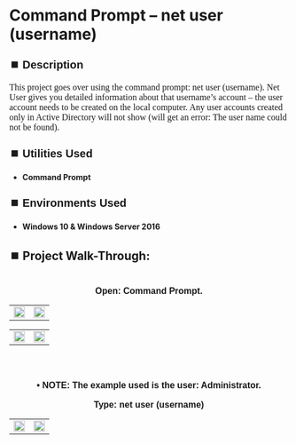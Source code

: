 <h1>Command Prompt – net user (username)</h1>


<h2 style="font-family: Arial, sans-serif; font-size: 20px; font-weight: bold; margin-top: 24px; margin-bottom: 12px;">
⏹️ Description</h2>

<p style="font-family: Georgia, serif; font-size: 16px; margin-top: 12px; margin-bottom: 12px;">
This project goes over using the command prompt: net user (username).  Net User gives you detailed information about that username’s account – the user account needs to be created on the local computer. Any user accounts created only in Active Directory will not show (will get an error: The user name could not be found). 
</b>



<h2 style="font-family: Arial, sans-serif; font-size: 20px; font-weight: bold; margin-top: 24px; margin-bottom: 12px;">
⏹️ Utilities Used</h2>
  
<p style="font-family: Georgia, serif; font-size: 16px; margin-top: 12px; margin-bottom: 12px;">
 
 - <b>Command Prompt</b>



<h2 style="font-family: Arial, sans-serif; font-size: 20px; font-weight: bold; margin-top: 24px; margin-bottom: 12px;"> 
⏹️ Environments Used </h2>

<p style="font-family: Georgia, serif; font-size: 16px; margin-top: 12px; margin-bottom: 12px;">
 
- <b>Windows 10 & Windows Server 2016</b>



<h2 style="font-family: Arial, sans-serif; font-size: 20px; font-weight: bold; margin-top: 24px; margin-bottom: 12px;"> 
<h2>
⏹️ Project Walk-Through:</h2>
 <br/>


<div style="text-align:center;">
  <span style="font-family: Arial, sans-serif; font-size: 16px;"><b>Open: Command Prompt.</b></span>  
<br/>

<table>
  <tr>
    <td><img src="https://imgur.com/drOfnr2.png" height="100%" width="100%" /></td>
    <td><img src="https://imgur.com/z8ZY3OJ.png" height="100%" width="100%" /></td>
  </tr>
</table>

<table>
  <tr>
    <td><img src="https://imgur.com/FCOc36s.png" height="100%" width="100%" /></td>
    <td><img src="https://imgur.com/xrCQs3W.png" height="100%" width="100%" /></td>
  </tr>
</table>

<br /><br />


<div style="text-align:center;">
  <span style="font-family: Arial, sans-serif; font-size: 16px;"><b>•	NOTE: The example used is the user: Administrator.</b></span>  
<br/><br/>


<div style="text-align:center;">
  <span style="font-family: Arial, sans-serif; font-size: 16px;"><b>Type: net user (username)</b></span>  
<br/>

<table>
  <tr>
    <td><img src="https://imgur.com/w98gfI0.png" height="50%" width="100%" /></td>
    <td><img src="https://imgur.com/RE3JQo0.png" height="50%" width="100%" /></td>
  </tr>
</table>

<br /><br />

